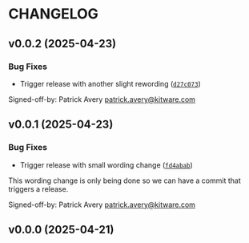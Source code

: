 # CHANGELOG


## v0.0.2 (2025-04-23)

### Bug Fixes

- Trigger release with another slight rewording
  ([`d27c073`](https://github.com/Kitware/trame-image-tools/commit/d27c073e7774416e0563ebbcd1cceca82c78c5da))

Signed-off-by: Patrick Avery <patrick.avery@kitware.com>


## v0.0.1 (2025-04-23)

### Bug Fixes

- Trigger release with small wording change
  ([`fd4abab`](https://github.com/Kitware/trame-image-tools/commit/fd4ababf12fcf8c16ce743678f50f75fd74e636d))

This wording change is only being done so we can have a commit that triggers a release.

Signed-off-by: Patrick Avery <patrick.avery@kitware.com>


## v0.0.0 (2025-04-21)
